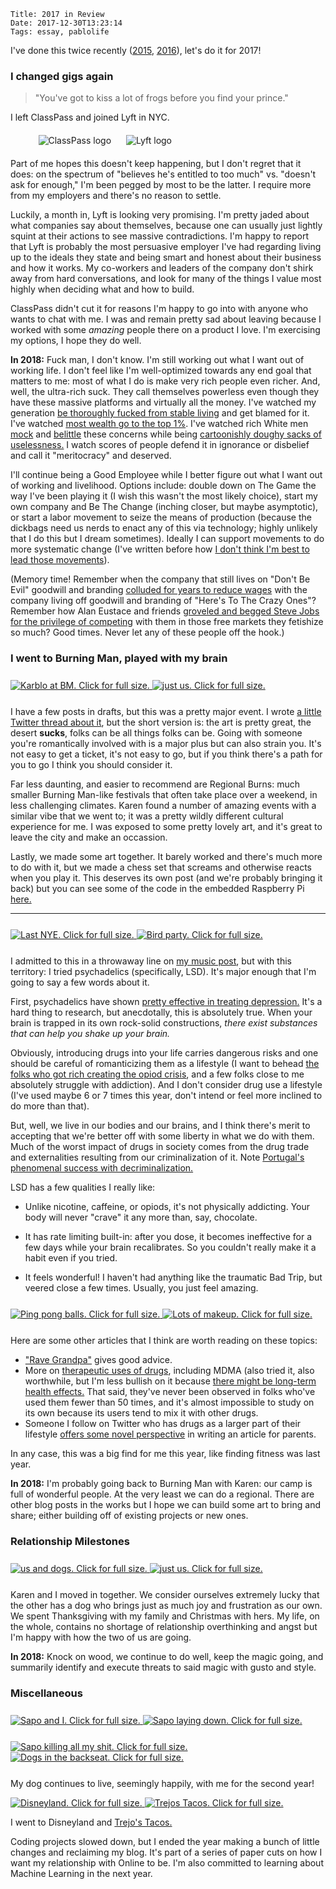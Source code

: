     Title: 2017 in Review
    Date: 2017-12-30T13:23:14
    Tags: essay, pablolife

I've done this twice recently ([2015][1], [2016][2]), let's do it for 2017!

<!-- more -->

### I changed gigs **again**

> "You've got to kiss a lot of frogs before you find your prince."

I left ClassPass and joined Lyft in NYC.

<div style="max-width: 415px; margin: 20px auto">
<img src="/img//2017/01/classpass_logo.jpg" alt="ClassPass logo" style="display: inline; margin: auto 10px auto auto" />
<img src="/img/2017/12/lyft_logo.png" alt="Lyft logo" style="display: inline; margin: auto auto auto 10px" />
</div>

Part of me hopes this doesn't keep happening, but I don't regret that it does:
on the spectrum of "believes he's entitled to too much" vs. "doesn't ask for
enough," I'm been pegged by most to be the latter. I require more from my
employers and there's no reason to settle.

Luckily, a month in, Lyft is looking very promising. I'm pretty jaded about what
companies say about themselves, because one can usually just lightly squint at
their actions to see massive contradictions. I'm happy to report that Lyft is
probably the most persuasive employer I've had regarding living up to the ideals
they state and being smart and honest about their business and how it works.
My co-workers and leaders of the company don't shirk away from hard
conversations, and look for many of the things I value most highly when deciding
what and how to build.

ClassPass didn't cut it for reasons I'm happy to go into with anyone who
wants to chat with me. I was and remain pretty sad about leaving because
I worked with some _amazing_ people there on a product I love. I'm
exercising my options, I hope they do well.

**In 2018:** Fuck man, I don't know. I'm still working out what I want out of
working life. I don't feel like I'm well-optimized towards any end goal that
matters to me: most of what I do is make very rich people even richer. And, well,
the ultra-rich suck. They call themselves powerless even though they have these
massive platforms and virtually all the money. I've watched my generation [be
thoroughly fucked from stable living][4] and get blamed for it. I've watched
[most wealth go to the top 1%][3]. I've watched rich White men [mock][18] and
[belittle][19] these concerns while being [cartoonishly doughy sacks of
uselessness.][20] I watch scores of people defend it in ignorance or disbelief
and call it "meritocracy" and deserved.

I'll continue being a Good Employee while I better figure out what I want out
of working and livelihood. Options include: double down on The Game the way I've
been playing it (I wish this wasn't the most likely choice), start my own
company and Be The Change (inching closer, but maybe asymptotic), or start a
labor movement to seize the means of production (because the dickbags need us
nerds to enact any of this via technology; highly unlikely that I do this but I
dream sometimes). Ideally I can support movements to do more systematic change
(I've written before how [I don't think I'm best to lead those movements][21]).

(Memory time! Remember when the company that still lives on "Don't Be Evil"
goodwill and branding [colluded for years to reduce wages][5] with the company
living off goodwill and branding of "Here's To The Crazy Ones"? Remember how
Alan Eustace and friends [groveled and begged Steve Jobs for the privilege of
competing][6] with them in those free markets they fetishize so much? Good
times. Never let any of these people off the hook.)

### I went to Burning Man, played with my brain

<div class="caption-img-block" style="margin: 25px auto">
  <a href="/img/2017/12/pablo_and_karen.jpg" target="blank">
  <img src="/img/2017/12/pablo_and_karen_THUMB.jpg" alt="Karblo at BM. Click for full size." style="margin-right: 15px auto;" />
  </a>
  <a href="/img/2017/12/bm_dragonthing.jpg" target="blank">
  <img src="/img/2017/12/bm_dragonthing_THUMB.jpg" alt="just us. Click for full size." style="margin-left: 15px auto;" />
  </a>
</div>

I have a few posts in drafts, but this was a pretty major event. I wrote [a
little Twitter thread about it][22], but the short version is: the art is pretty
great, the desert **sucks**, folks can be all things folks can be. Going with
someone you're romantically involved with is a major plus but can also strain
you. It's not easy to get a ticket, it's not easy to go, but if you think
there's a path for you to go I think you should consider it.

Far less daunting, and easier to recommend are Regional Burns: much smaller
Burning Man-like festivals that often take place over a weekend, in less
challenging climates. Karen found a number of amazing events with a similar vibe
that we went to; it was a pretty wildly different cultural experience for me. I
was exposed to some pretty lovely art, and it's great to leave the city and make
an occassion.

Lastly, we made some art together. It barely worked and there's much more to do
with it, but we made a chess set that screams and otherwise reacts when you play
it. This deserves its own post (and we're probably bringing it back) but you can
see some of the code in the embedded Raspberry Pi [here.][14]

---

<div class="caption-img-block" style="margin: 25px auto">
  <a href="/img/2017/12/nye2016.jpg" target="blank">
  <img src="/img/2017/12/nye2016_THUMB.jpg" alt="Last NYE. Click for full size." style="margin-right: 15px auto;" />
  </a>
  <a href="/img/2017/12/priceless_bird_party.jpg" target="blank">
  <img src="/img/2017/12/priceless_bird_party_THUMB.jpg" alt="Bird party. Click for full size." style="margin-left: 15px auto;" />
  </a>
</div>

I admitted to this in a throwaway line on [my music post][7], but with this
territory: I tried psychadelics (specifically, LSD). It's major enough that I'm
going to say a few words about it.

First, psychadelics have shown [pretty effective in treating depression.][8] It's
a hard thing to research, but anecdotally, this is absolutely true. When
your brain is trapped in its own rock-solid constructions, _there exist
substances that can help you shake up your brain._

Obviously, introducing drugs into your life carries dangerous risks and one
should be careful of romanticizing them as a lifestyle (I want to behead [the
folks who got rich creating the opiod crisis][9], and a few folks close to me
absolutely struggle with addiction). And I don't consider drug use a lifestyle
(I've used maybe 6 or 7 times this year, don't intend or feel more inclined to
do more than that).

But, well, we live in our bodies and our brains, and I think there's merit to
accepting that we're better off with some liberty in what we do with them. Much
of the worst impact of drugs in society comes from the drug trade and
externalities resulting from our criminalization of it. Note [Portugal's
phenomenal success with decriminalization.][10]

LSD has a few qualities I really like:

- Unlike nicotine, caffeine, or opiods, it's not physically addicting. Your body
  will never "crave" it any more than, say, chocolate.

- It has rate limiting built-in: after you dose, it becomes ineffective for a
  few days while your brain recalibrates. So you couldn't really make it a habit
  even if you tried.

- It feels wonderful! I haven't had anything like the traumatic Bad Trip, but
  veered close a few times. Usually, you just feel amazing.

<div class="caption-img-block" style="margin: 25px auto">
  <a href="/img/2017/12/ping_pong_balls.jpg" target="blank">
  <img src="/img/2017/12/ping_pong_balls_THUMB.jpg" alt="Ping pong balls. Click for full size." style="margin-right: 15px auto;" />
  </a>
  <a href="/img/2017/12/heavy_makeup.jpg" target="blank">
  <img src="/img/2017/12/heavy_makeup_THUMB.jpg" alt="Lots of makeup. Click for full size." style="margin-left: 15px auto;" />
  </a>
</div>

Here are some other articles that I think are worth reading on these topics:

- ["Rave Grandpa"][12] gives good advice.
- More on [therapeutic uses of drugs][16], including MDMA (also tried it, also
  worthwhile, but I'm less bullish on it because [there might be long-term health
  effects.][17] That said, they've never been observed in folks who've used them
  fewer than 50 times, and it's almost impossible to study on its own because
  its users tend to mix it with other drugs.
- Someone I follow on Twitter who has drugs as a larger part of their lifestyle
  [offers some novel perspective][11] in writing an article for parents.

In any case, this was a big find for me this year, like finding fitness was last
year.

**In 2018:** I'm probably going back to Burning Man with Karen: our camp is full
of wonderful people. At the very least we can do a regional. There are other
blog posts in the works but I hope we can build some art to bring and share;
either building off of existing projects or new ones.

### Relationship Milestones

<div class="caption-img-block" style="margin: 25px auto">
  <a href="/img/2017/12/karblo_sapo.jpg" target="blank">
  <img src="/img/2017/12/karblo_sapo_THUMB.jpg" alt="us and dogs. Click for full size." style="margin-right: 15px auto;" />
  </a>
  <a href="/img/2017/12/karblo_gifting.jpg" target="blank">
  <img src="/img/2017/12/karblo_gifting_THUMB.jpg" alt="just us. Click for full size." style="margin-left: 15px auto;" />
  </a>
</div>

Karen and I moved in together. We consider ourselves extremely lucky that the
other has a dog who brings just as much joy and frustration as our own. We spent
Thanksgiving with my family and Christmas with hers. My life, on the whole,
contains no shortage of relationship overthinking and angst but I'm happy with
how the two of us are going.

**In 2018:** Knock on wood, we continue to do well, keep the magic going, and
summarily identify and execute threats to said magic with gusto and style.

### Miscellaneous

<div class="caption-img-block" style="margin: 25px auto">
  <a href="/img/2017/12/pablo_sapo_meta.jpg" target="blank">
  <img src="/img/2017/12/pablo_sapo_meta_THUMB.jpg" alt="Sapo and I. Click for full size." style="margin-right: 15px auto;" />
  </a>
  <a href="/img/2017/12/sapo_chair.jpg" target="blank">
  <img src="/img/2017/12/sapo_chair_THUMB.jpg" alt="Sapo laying down. Click for full size." style="margin-left: 15px auto;" />
  </a>
</div>

<div class="caption-img-block" style="margin: 25px auto">
  <a href="/img/2017/12/disaster.jpg" target="blank">
  <img src="/img/2017/12/disaster_THUMB.jpg" alt="Sapo killing all my shit. Click for full size." style="margin-right: 15px auto;" />
  </a>
  <a href="/img/2017/12/dogs_backseat.jpg" target="blank">
  <img src="/img/2017/12/dogs_backseat_THUMB.jpg" alt="Dogs in the backseat. Click for full size." style="margin-left: 15px auto;" />
  </a>
</div>

My dog continues to live, seemingly happily, with me for the second year!

<div class="caption-img-block" style="margin: margin: 25px auto">
  <a href="/img/2017/12/disneyland.jpg" target="blank">
  <img src="/img/2017/12/disneyland_THUMB.jpg" alt="Disneyland. Click for full size." style="margin-right: 15px auto;" />
  </a>
  <a href="/img/2017/12/trejos_tacos_smiling.jpg" target="blank">
  <img src="/img/2017/12/trejos_tacos_smiling_THUMB.jpg" alt="Trejos Tacos. Click for full size." style="margin-left: 15px auto;" />
  </a>
</div>

I went to Disneyland and [Trejo's Tacos.][13]

Coding projects slowed down, but I ended the year making a bunch of little
changes and reclaiming my blog. It's part of a series of paper cuts on how I
want my relationship with Online to be. I'm also committed to learning about
Machine Learning in the next year.

   [1]: /2016/01/year-in-review.html
   [2]: /2017/06/year-in-review.html
   [3]: http://www.motherjones.com/politics/2016/12/america-income-inequality-wealth-net-worth-charts/
   [4]: http://highline.huffingtonpost.com/articles/en/poor-millennials/
   [5]: https://en.wikipedia.org/wiki/High-Tech_Employee_Antitrust_Litigation
   [6]: https://pando.com/2014/03/27/how-steve-jobs-forced-google-to-cancel-its-plan-to-open-a-paris-office/
   [7]: /2017/06/much-music.html#deeptrance-and-deephouse
   [8]: http://www.thelancet.com/journals/lanpsy/article/PIIS2215-0366(15)00392-2/fulltext
   [9]: http://www.esquire.com/news-politics/a12775932/sackler-family-oxycontin/
   [10]: https://www.npr.org/sections/parallels/2017/04/18/524380027/in-portugal-drug-use-is-treated-as-a-medical-issue-not-a-crime
   [11]: http://xn--rpa.cc/essays/drugs.html
   [12]: https://pulseradio.net/articles/2016/05/okay-kids-it-s-time-to-learn-to-f-king-pace-yourselves-at-festivals
   [13]: https://www.trejostacos.com/
   [14]: https://github.com/pablo-meier/screamchess
   [16]: https://www.washingtonpost.com/national/health-science/ecstasy-could-be-breakthrough-therapy-for-soldiers-others-suffering-from-ptsd/2017/08/26/009314ca-842f-11e7-b359-15a3617c767b_story.html
   [17]: https://www.ncbi.nlm.nih.gov/pmc/articles/PMC1525102/#__sec3title
   [18]: http://fortune.com/2017/11/19/steve-mnuchin-louise-linton-dollar-bill-photos/
   [19]: https://www.cnn.com/2017/04/04/politics/eric-trump-nepotism/index.html
   [20]: https://www.currentaffairs.org/2017/12/the-people-that-capitalism-makes
   [21]: /2016/08/business-i-might-build.html#motivation--why-do-you-pablo-want-to-found-a-company
   [22]: https://twitter.com/SrPablo/status/904875487905947648
